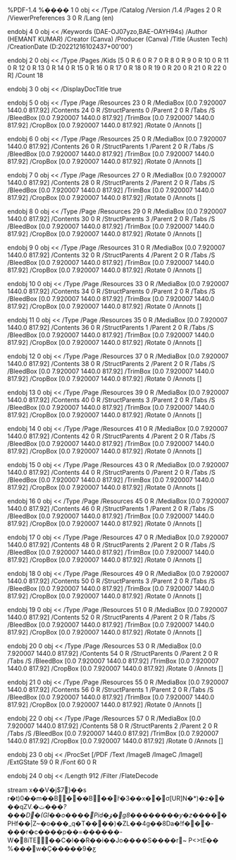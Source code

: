 %PDF-1.4
%����
1 0 obj
<<
/Type /Catalog
/Version /1.4
/Pages 2 0 R
/ViewerPreferences 3 0 R
/Lang (en)
>>
endobj
4 0 obj
<<
/Keywords (DAE-OJ07yzo,BAE-OAYH94s)
/Author (HEMANT KUMAR)
/Creator (Canva)
/Producer (Canva)
/Title (Austen Tech)
/CreationDate (D:20221216102437+00'00')
>>
endobj
2 0 obj
<<
/Type /Pages
/Kids [5 0 R 6 0 R 7 0 R 8 0 R 9 0 R 10 0 R 11 0 R 12 0 R 13 0 R 14 0 R
15 0 R 16 0 R 17 0 R 18 0 R 19 0 R 20 0 R 21 0 R 22 0 R]
/Count 18
>>
endobj
3 0 obj
<<
/DisplayDocTitle true
>>
endobj
5 0 obj
<<
/Type /Page
/Resources 23 0 R
/MediaBox [0.0 7.920007 1440.0 817.92]
/Contents 24 0 R
/StructParents 0
/Parent 2 0 R
/Tabs /S
/BleedBox [0.0 7.920007 1440.0 817.92]
/TrimBox [0.0 7.920007 1440.0 817.92]
/CropBox [0.0 7.920007 1440.0 817.92]
/Rotate 0
/Annots []
>>
endobj
6 0 obj
<<
/Type /Page
/Resources 25 0 R
/MediaBox [0.0 7.920007 1440.0 817.92]
/Contents 26 0 R
/StructParents 1
/Parent 2 0 R
/Tabs /S
/BleedBox [0.0 7.920007 1440.0 817.92]
/TrimBox [0.0 7.920007 1440.0 817.92]
/CropBox [0.0 7.920007 1440.0 817.92]
/Rotate 0
/Annots []
>>
endobj
7 0 obj
<<
/Type /Page
/Resources 27 0 R
/MediaBox [0.0 7.920007 1440.0 817.92]
/Contents 28 0 R
/StructParents 2
/Parent 2 0 R
/Tabs /S
/BleedBox [0.0 7.920007 1440.0 817.92]
/TrimBox [0.0 7.920007 1440.0 817.92]
/CropBox [0.0 7.920007 1440.0 817.92]
/Rotate 0
/Annots []
>>
endobj
8 0 obj
<<
/Type /Page
/Resources 29 0 R
/MediaBox [0.0 7.920007 1440.0 817.92]
/Contents 30 0 R
/StructParents 3
/Parent 2 0 R
/Tabs /S
/BleedBox [0.0 7.920007 1440.0 817.92]
/TrimBox [0.0 7.920007 1440.0 817.92]
/CropBox [0.0 7.920007 1440.0 817.92]
/Rotate 0
/Annots []
>>
endobj
9 0 obj
<<
/Type /Page
/Resources 31 0 R
/MediaBox [0.0 7.920007 1440.0 817.92]
/Contents 32 0 R
/StructParents 4
/Parent 2 0 R
/Tabs /S
/BleedBox [0.0 7.920007 1440.0 817.92]
/TrimBox [0.0 7.920007 1440.0 817.92]
/CropBox [0.0 7.920007 1440.0 817.92]
/Rotate 0
/Annots []
>>
endobj
10 0 obj
<<
/Type /Page
/Resources 33 0 R
/MediaBox [0.0 7.920007 1440.0 817.92]
/Contents 34 0 R
/StructParents 0
/Parent 2 0 R
/Tabs /S
/BleedBox [0.0 7.920007 1440.0 817.92]
/TrimBox [0.0 7.920007 1440.0 817.92]
/CropBox [0.0 7.920007 1440.0 817.92]
/Rotate 0
/Annots []
>>
endobj
11 0 obj
<<
/Type /Page
/Resources 35 0 R
/MediaBox [0.0 7.920007 1440.0 817.92]
/Contents 36 0 R
/StructParents 1
/Parent 2 0 R
/Tabs /S
/BleedBox [0.0 7.920007 1440.0 817.92]
/TrimBox [0.0 7.920007 1440.0 817.92]
/CropBox [0.0 7.920007 1440.0 817.92]
/Rotate 0
/Annots []
>>
endobj
12 0 obj
<<
/Type /Page
/Resources 37 0 R
/MediaBox [0.0 7.920007 1440.0 817.92]
/Contents 38 0 R
/StructParents 2
/Parent 2 0 R
/Tabs /S
/BleedBox [0.0 7.920007 1440.0 817.92]
/TrimBox [0.0 7.920007 1440.0 817.92]
/CropBox [0.0 7.920007 1440.0 817.92]
/Rotate 0
/Annots []
>>
endobj
13 0 obj
<<
/Type /Page
/Resources 39 0 R
/MediaBox [0.0 7.920007 1440.0 817.92]
/Contents 40 0 R
/StructParents 3
/Parent 2 0 R
/Tabs /S
/BleedBox [0.0 7.920007 1440.0 817.92]
/TrimBox [0.0 7.920007 1440.0 817.92]
/CropBox [0.0 7.920007 1440.0 817.92]
/Rotate 0
/Annots []
>>
endobj
14 0 obj
<<
/Type /Page
/Resources 41 0 R
/MediaBox [0.0 7.920007 1440.0 817.92]
/Contents 42 0 R
/StructParents 4
/Parent 2 0 R
/Tabs /S
/BleedBox [0.0 7.920007 1440.0 817.92]
/TrimBox [0.0 7.920007 1440.0 817.92]
/CropBox [0.0 7.920007 1440.0 817.92]
/Rotate 0
/Annots []
>>
endobj
15 0 obj
<<
/Type /Page
/Resources 43 0 R
/MediaBox [0.0 7.920007 1440.0 817.92]
/Contents 44 0 R
/StructParents 0
/Parent 2 0 R
/Tabs /S
/BleedBox [0.0 7.920007 1440.0 817.92]
/TrimBox [0.0 7.920007 1440.0 817.92]
/CropBox [0.0 7.920007 1440.0 817.92]
/Rotate 0
/Annots []
>>
endobj
16 0 obj
<<
/Type /Page
/Resources 45 0 R
/MediaBox [0.0 7.920007 1440.0 817.92]
/Contents 46 0 R
/StructParents 1
/Parent 2 0 R
/Tabs /S
/BleedBox [0.0 7.920007 1440.0 817.92]
/TrimBox [0.0 7.920007 1440.0 817.92]
/CropBox [0.0 7.920007 1440.0 817.92]
/Rotate 0
/Annots []
>>
endobj
17 0 obj
<<
/Type /Page
/Resources 47 0 R
/MediaBox [0.0 7.920007 1440.0 817.92]
/Contents 48 0 R
/StructParents 2
/Parent 2 0 R
/Tabs /S
/BleedBox [0.0 7.920007 1440.0 817.92]
/TrimBox [0.0 7.920007 1440.0 817.92]
/CropBox [0.0 7.920007 1440.0 817.92]
/Rotate 0
/Annots []
>>
endobj
18 0 obj
<<
/Type /Page
/Resources 49 0 R
/MediaBox [0.0 7.920007 1440.0 817.92]
/Contents 50 0 R
/StructParents 3
/Parent 2 0 R
/Tabs /S
/BleedBox [0.0 7.920007 1440.0 817.92]
/TrimBox [0.0 7.920007 1440.0 817.92]
/CropBox [0.0 7.920007 1440.0 817.92]
/Rotate 0
/Annots []
>>
endobj
19 0 obj
<<
/Type /Page
/Resources 51 0 R
/MediaBox [0.0 7.920007 1440.0 817.92]
/Contents 52 0 R
/StructParents 4
/Parent 2 0 R
/Tabs /S
/BleedBox [0.0 7.920007 1440.0 817.92]
/TrimBox [0.0 7.920007 1440.0 817.92]
/CropBox [0.0 7.920007 1440.0 817.92]
/Rotate 0
/Annots []
>>
endobj
20 0 obj
<<
/Type /Page
/Resources 53 0 R
/MediaBox [0.0 7.920007 1440.0 817.92]
/Contents 54 0 R
/StructParents 0
/Parent 2 0 R
/Tabs /S
/BleedBox [0.0 7.920007 1440.0 817.92]
/TrimBox [0.0 7.920007 1440.0 817.92]
/CropBox [0.0 7.920007 1440.0 817.92]
/Rotate 0
/Annots []
>>
endobj
21 0 obj
<<
/Type /Page
/Resources 55 0 R
/MediaBox [0.0 7.920007 1440.0 817.92]
/Contents 56 0 R
/StructParents 1
/Parent 2 0 R
/Tabs /S
/BleedBox [0.0 7.920007 1440.0 817.92]
/TrimBox [0.0 7.920007 1440.0 817.92]
/CropBox [0.0 7.920007 1440.0 817.92]
/Rotate 0
/Annots []
>>
endobj
22 0 obj
<<
/Type /Page
/Resources 57 0 R
/MediaBox [0.0 7.920007 1440.0 817.92]
/Contents 58 0 R
/StructParents 2
/Parent 2 0 R
/Tabs /S
/BleedBox [0.0 7.920007 1440.0 817.92]
/TrimBox [0.0 7.920007 1440.0 817.92]
/CropBox [0.0 7.920007 1440.0 817.92]
/Rotate 0
/Annots []
>>
endobj
23 0 obj
<<
/ProcSet [/PDF /Text /ImageB /ImageC /ImageI]
/ExtGState 59 0 R
/Font 60 0 R
>>
endobj
24 0 obj
<<
/Length 912
/Filter /FlateDecode
>>
stream
x��V�j$7}��s r�t)0��m��B���B��ȑ�3��x��σ[UR]N�*)�z����qZV.�ٽ�_��?���D�(GI��o����Pid�ۆ�g8��������y�z���_��PHf��|Z~�o���_q�T����)�ZL��4g��8Da�!f���-���r�c����p��=������-W�8iTE��C�l��R��i��Jo����S����r~
P<>tE��
%���w�Ç�����9�ƹ